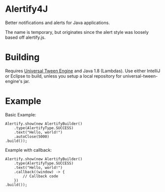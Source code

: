 Alertify4J
=======

Better notifications and alerts for Java applications.

The name is temporary, but originates since the alert style was loosely based off alertify.js.

Building
========

Requires [Universal Tween Engine](nikkiii/universal-tween-engine) and Java 1.8 (Lambdas). Use either IntelliJ or Eclipse to build, unless you setup a local repository for universal-tween-engine's jar.

Example
========

Basic Example:

	Alertify.show(new AlertifyBuilder()
		.type(AlertifyType.SUCCESS)
		.text("Hello, world!")
		.autoClose(5000)
	.build());

Example with callback:

	Alertify.show(new AlertifyBuilder()
		.type(AlertifyType.SUCCESS)
		.text("Hello, world!")
		.callback((window) -> {
			// Callback code
		})
	.build());
